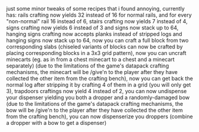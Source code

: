 just some minor tweaks of some recipes that i found annoying,
currently has:
rails crafting now yields 32 instead of 16 for normal rails, and for every "non-normal" rail 16 instead of 6,
stairs crafting now yields 7 instead of 4,
signs crafting now yields 6 instead of 3 and signs now stack up to 64,
hanging signs crafting now accepts planks instead of stripped logs and hanging signs now stack up to 64,
now you can craft a full block from two corresponding slabs (chiseled variants of blocks can now be crafted by placing corresponding blocks in a 3x3 grid pattern),
now you can uncraft minecarts (eg. as in from a chest minecart to a chest and a minecart separately) (due to the limitations of the game's datapack crafting mechanisms, the minecart will be /give'n to the player after they have collected the other item from the crafting bench),
now you can get back the normal log after stripping it by crafting 4 of them in a grid (you will only get 3),
trapdoors craftings now yield 4 instead of 2,
you can now undispense your dispenser yielding you both a dropper and a randomly-damaged bow (due to the limitations of the game's datapack crafting mechanisms, the bow will be /give'n to the player after they have collected the other item from the crafting bench),
you can now dispenserize you droppers (combine a dropper with a bow to get a dispenser)

